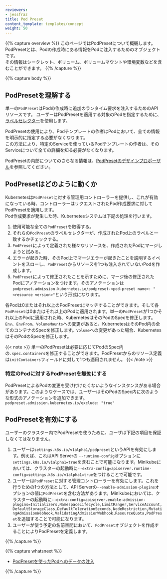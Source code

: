 ```yaml
---
reviewers:
- jessfraz
title: Pod Preset
content_template: templates/concept
weight: 50
---
```


{{% capture overview %}}
このページではPodPresetについて概観します。PodPresetとは、Podの作成時にある情報をPodに注入するためのオブジェクトです。  
その情報はシークレット、ボリューム、ボリュームマウントや環境変数などを含むことができます。
{{% /capture %}}


{{% capture body %}}
## PodPresetを理解する

単一の`PodPreset`はPodの作成時に追加のランタイム要求を注入するためのAPIリソースです。
ユーザーはPodPresetを適用する対象のPodを指定するために、[ラベルセレクター](/docs/concepts/overview/working-with-objects/labels/#label-selectors)を使用します。

PodPresetの使用により、Podテンプレートの作者はPodにおいて、全ての情報を明示的に指定する必要がなくなります。  
この方法により、特定のServiceを使っているPodテンプレートの作者は、そのServiceについて全ての詳細を知る必要がなくなります。

PodPresetの内部についてのさらなる情報は、[PodPresetのデザインプロポーザル](https://git.k8s.io/community/contributors/design-proposals/service-catalog/pod-preset.md)を参照してください。

## PodPresetはどのように動くか

Kubernetesは`PodPreset`に対する管理用コントローラーを提供し、これが有効になっている時、コントローラーはリクエストされたPod作成要求に対してPodPresetを適用します。  
Pod作成要求が発生した時、Kubernetesシステムは下記の処理を行います。

1. 使用可能な全ての`PodPreset`を取得する。
1. それらの`PodPreset`のラベルセレクターが、作成されたPod上のラベルと一致するかチェックする。
1. `PodPreset`によって定義された様々なリソースを、作成されたPodにマージしようと試みる。
1. エラーが起きた時、そのPod上でマージエラーが起きたことを説明するイベントをスローし、`PodPreset`からリソースを1つも注入されていないPodを作成します。
1. `PodPreset`によって修正されたことを示すために、マージ後の修正されたPodにアノテーションをつけます。そのアノテーションは`podpreset.admission.kubernetes.io/podpreset-<pod-preset name>: "<resource version>"`という形式になります。

各Podは0またはそれ以上のPodPresetにマッチすることができます。そして各`PodPreset`は0またはそれ以上のPodに適用されます。単一の`PodPreset`が1つかそれ以上のPodに適用された時、KubernetesはそのPodのSpecを修正します。`Env`、`EnvFrom`、`VolumeMounts`への変更があると、KubernetesはそのPod内の全てのコンテナのSpecを修正します。`Volume`への変更があった場合、KubernetesはそのPodのSpecを修正します。

{{< note >}}
単一のPodPresetは必要に応じてPodのSpec内の`.spec.containers`を修正することができます。PodPresetからのリソース定義は`initContainers`フィールドに対して1つも適用されません。
{{< /note >}}

### 特定のPodに対するPodPresetを無効にする

PodPresetによるPodの変更を受け付けたくないようなインスタンスがある場合があります。このようなケースでは、ユーザーはそのPodのSpec内に次のような形式のアノテーションを追加できます。  
`podpreset.admission.kubernetes.io/exclude: "true"`

## PodPresetを有効にする

ユーザーのクラスター内でPodPresetを使うために、ユーザは下記の項目を保証しなくてはなりません。

1.  ユーザーは`settings.k8s.io/v1alpha1/podpreset`というAPIを有効にします。例えば、これはAPI Serverの `--runtime-config`オプションに`settings.k8s.io/v1alpha1=true`を含むことで可能になります。Minikubeにおいては、クラスターの起動時に`--extra-config=apiserver.runtime-config=settings.k8s.io/v1alpha1=true`をつけることで可能です。
1.  ユーザーは`PodPreset`に対する管理コントローラーを有効にします。これを行うための1つの方法として、API Serverの`--enable-admission-plugins`オプションの値に`PodPreset`を含む方法があります。Minikubeにおいては、クラスターの起動時に`--extra-config=apiserver.enable-admission-plugins=Initializers,NamespaceLifecycle,LimitRanger,ServiceAccount,DefaultStorageClass,DefaultTolerationSeconds,NodeRestriction,MutatingAdmissionWebhook,ValidatingAdmissionWebhook,ResourceQuota,PodPreset`を追加することで可能になります。
1.  ユーザーが使う予定の名前空間において、`PodPreset`オブジェクトを作成することによりPodPresetを定義します。

{{% /capture %}}

{{% capture whatsnext %}}

* [PodPresetを使ったPodへのデータの注入](/docs/tasks/inject-data-application/podpreset/)

{{% /capture %}}
